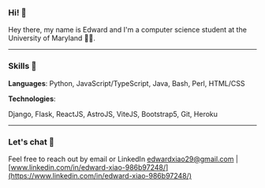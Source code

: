 ### Hi! 👋
Hey there, my name is Edward and I'm a computer science student at the University of Maryland 🔴🐢.

---
### Skills 🧠
**Languages**: Python, JavaScript/TypeScript, Java, Bash, Perl, HTML/CSS

**Technologies**: 
<!--- <img src="https://user-images.githubusercontent.com/69602889/185224705-52d72aab-fef3-4586-a44b-80edf7cae597.svg" height="20px"/>
<img src="https://user-images.githubusercontent.com/69602889/185225014-0b759c7b-5933-452c-982f-e3497b32c3a3.svg" width="20px" />
<img src="https://user-images.githubusercontent.com/69602889/185224904-8e075175-2c7f-4e4c-abdd-b1292c2421cb.svg" width="20px" />
<img src="https://user-images.githubusercontent.com/69602889/185225130-45da1157-55c9-451c-897f-90b2f716bae7.svg" width="20px" />
<img src="https://user-images.githubusercontent.com/69602889/185225248-91466ac0-9f9b-4e48-bb0b-42e1a221b2b8.svg" width="20px" />
<img src="https://user-images.githubusercontent.com/69602889/185225291-785e8563-fd70-48c1-84ee-44faa7b4300d.svg" width="20px" /> 
-->
Django, 
Flask,
ReactJS,
AstroJS, 
ViteJS, 
Bootstrap5,
Git,
Heroku 


---
### Let's chat 💬 

Feel free to reach out by email or LinkedIn [edwardxiao29@gmail.com](mailto:edwardxiao29@gmail.com) | [www.linkedin.com/in/edward-xiao-986b97248/](https://www.linkedin.com/in/edward-xiao-986b97248/)



<!--
**EdwardX29/EdwardX29** is a ✨ _special_ ✨ repository because its `README.md` (this file) appears on your GitHub profile.

Here are some ideas to get you started:

- 🔭 I’m currently working on ...
- 🌱 I’m currently learning ...
- 👯 I’m looking to collaborate on ...
- 🤔 I’m looking for help with ...
- 💬 Ask me about ...
- 📫 How to reach me: ...
- 😄 Pronouns: ...
- ⚡ Fun fact: ...
-->

